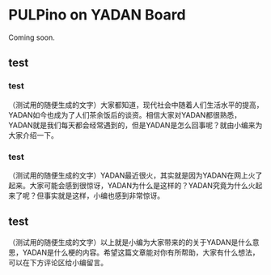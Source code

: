 # PULPino on YADAN Board  

Coming soon.

## test
### test
（测试用的随便生成的文字）大家都知道，现代社会中随着人们生活水平的提高，YADAN如今也成为了人们茶余饭后的谈资。相信大家对YADAN都很熟悉，YADAN就是我们每天都会经常遇到的，但是YADAN是怎么回事呢？就由小编来为大家介绍一下。

### test
（测试用的随便生成的文字）YADAN最近很火，其实就是因为YADAN在网上火了起来。大家可能会感到很惊讶，YADAN为什么是这样的？YADAN究竟为什么火起来了呢？但事实就是这样，小编也感到非常惊讶。

## test
（测试用的随便生成的文字）以上就是小编为大家带来的的关于YADAN是什么意思，YADAN是什么梗的内容。希望这篇文章能对你有所帮助，大家有什么想法，可以在下方评论区给小编留言。
